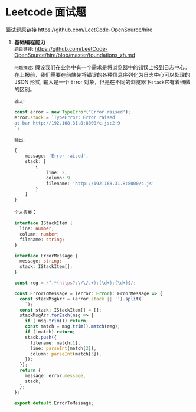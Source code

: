 # Leetcode 面试题

面试题原链接 <https://github.com/LeetCode-OpenSource/hire>

1. **基础编程能力**  
   `题目链接`: <https://github.com/LeetCode-OpenSource/hire/blob/master/foundations_zh.md>

   `问题描述`: 假设我们在业务中有一个需求是将浏览器中的错误上报到日志中心。 在上报前，我们需要在前端先将错误的各种信息序列化为日志中心可以处理的 JSON 形式, 输入是一个 Error 对象，但是在不同的浏览器下`stack`它有着细微的区别。

   `输入`:

   ```typescript
   const error = new TypeError('Error raised');
   error.stack = `TypeError: Error raised
   at bar http://192.168.31.8:8000/c.js:2:9
   `;
   ```

   `输出`:

   ```typescript
   {
       message: 'Error raised',
       stack: [
           {
               line: 2,
               column: 9,
               filename: 'http://192.168.31.8:8000/c.js'
           }
       ]
   }
   ```

   `个人答案`：

   ```typescript
   interface IStackItem {
     line: number;
     column: number;
     filename: string;
   }

   interface ErrorMessage {
     message: string;
     stack: IStackItem[];
   }

   const reg = /^.*(https?:\/\/.+):(\d+):(\d+)$/;

   const ErrorToMessage = (error: Error): ErrorMessage => {
     const stackMsgArr = (error.stack || '').split(`
       `);
     const stack: IStackItem[] = [];
     stackMsgArr.forEach(msg => {
       if (!msg.trim()) return;
       const match = msg.trim().match(reg);
       if (!match) return;
       stack.push({
         filename: match[1],
         line: parseInt(match[2]),
         column: parseInt(match[3]),
       });
     });
     return {
       message: error.message,
       stack,
     };
   };

   export default ErrorToMessage;
   ```
